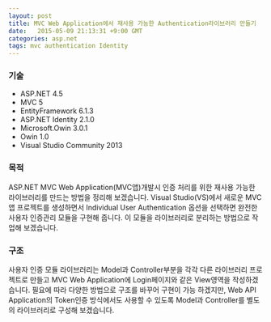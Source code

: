 ```yaml
---
layout: post
title: MVC Web Application에서 재사용 가능한 Authentication라이브러리 만들기
date:   2015-05-09 21:13:31 +9:00 GMT
categories: asp.net
tags: mvc authentication Identity
---
```


### 기술
* ASP.NET 4.5
* MVC 5
* EntityFramework 6.1.3
* ASP.NET Identity 2.1.0
* Microsoft.Owin 3.0.1
* Owin 1.0
* Visual Studio Community 2013
### 목적
ASP.NET MVC Web Application(MVC앱)개발시 인증 처리를 위한 재사용 가능한 라이브러리를 만드는 방법을 정리해 보겠습니다. Visual Studio(VS)에서 새로운 MVC앱 프로젝트를 생성하면서 Individual User Authentication 옵션을 선택하면 완전한 사용자 인증관리 모듈을 구현해 줍니다. 이 모듈을 라이브러리로 분리하는 방법으로 작업해 보겠습니다.

### 구조
사용자 인증 모듈 라이브러리는 Model과 Controller부분을 각각 다른 라이브러리 프로젝트로 만들고 MVC Web Application에 Login페이지와 같은 View영역을 작성하겠습니다. 필요에 따라 다양한 방법으로 구조를 바꾸어 구현이 가능 하겠지만, Web API Application의 Token인증 방식에서도 사용할 수 있도록 Model과 Controller를 별도의 라이브러리로 구성해 보겠습니다.